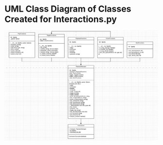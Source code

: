 # UML Class Diagram of Classes Created for Interactions.py
![alt text](../../assets/img/InteractionsClassesUML.jpg "Logo Title Text 1")